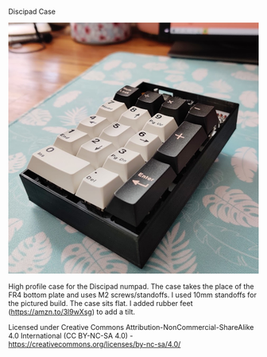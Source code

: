 Discipad Case  

![Discipad Case w/o Cover](https://github.com/lipsticklatitude/3DPrints/blob/master/Discipad/Without%20Cover/IMG_20201107_144549-01.jpeg)

High profile case for the Discipad numpad. The case takes the place of the FR4 bottom plate and uses M2 screws/standoffs. I used 10mm standoffs for the pictured build. The case sits flat. I added rubber feet (https://amzn.to/3l9wXsg) to add a tilt.

Licensed under Creative Commons Attribution-NonCommercial-ShareAlike 4.0 International (CC BY-NC-SA 4.0) - https://creativecommons.org/licenses/by-nc-sa/4.0/ 
